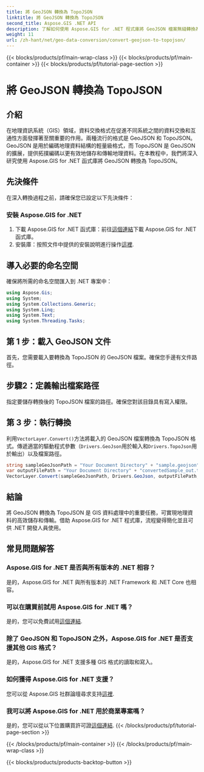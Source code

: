 ```yaml
---
title: 將 GeoJSON 轉換為 TopoJSON
linktitle: 將 GeoJSON 轉換為 TopoJSON
second_title: Aspose.GIS .NET API
description: 了解如何使用 Aspose.GIS for .NET 程式庫將 GeoJSON 檔案無縫轉換為 TopoJSON 格式。提高 GIS 資料處理效率。
weight: 11
url: /zh-hant/net/geo-data-conversion/convert-geojson-to-topojson/
---
```


{{< blocks/products/pf/main-wrap-class >}}
{{< blocks/products/pf/main-container >}}
{{< blocks/products/pf/tutorial-page-section >}}

# 將 GeoJSON 轉換為 TopoJSON

## 介紹
在地理資訊系統（GIS）領域，資料交換格式在促進不同系統之間的資料交換和互通性方面發揮著至關重要的作用。兩種流行的格式是 GeoJSON 和 TopoJSON。 GeoJSON 是用於編碼地理資料結構的輕量級格式，而 TopoJSON 是 GeoJSON 的擴展，提供拓撲編碼以更有效地儲存和傳輸地理資料。在本教程中，我們將深入研究使用 Aspose.GIS for .NET 函式庫將 GeoJSON 轉換為 TopoJSON。
## 先決條件
在深入轉換過程之前，請確保您已設定以下先決條件：
### 安裝 Aspose.GIS for .NET
1. 下載 Aspose.GIS for .NET 函式庫：前往[這個連結](https://releases.aspose.com/gis/net/)下載 Aspose.GIS for .NET 函式庫。
2. 安裝庫：按照文件中提供的安裝說明進行操作[這裡](https://reference.aspose.com/gis/net/).

## 導入必要的命名空間
確保將所需的命名空間匯入到 .NET 專案中：
```csharp
using Aspose.Gis;
using System;
using System.Collections.Generic;
using System.Linq;
using System.Text;
using System.Threading.Tasks;
```

## 第 1 步：載入 GeoJSON 文件
首先，您需要載入要轉換為 TopoJSON 的 GeoJSON 檔案。確保您手邊有文件路徑。
## 步驟2：定義輸出檔案路徑
指定要儲存轉換後的 TopoJSON 檔案的路徑。確保您對該目錄具有寫入權限。
## 第 3 步：執行轉換
利用`VectorLayer.Convert()`方法將載入的 GeoJSON 檔案轉換為 TopoJSON 格式。傳遞適當的驅動程式參數（`Drivers.GeoJson`用於輸入和`Drivers.TopoJson`用於輸出）以及檔案路徑。
```csharp
string sampleGeoJsonPath = "Your Document Directory" + "sample.geojson";
var outputFilePath = "Your Document Directory" + "convertedSample_out.topojson";
VectorLayer.Convert(sampleGeoJsonPath, Drivers.GeoJson, outputFilePath, Drivers.TopoJson);
```

## 結論
將 GeoJSON 轉換為 TopoJSON 是 GIS 資料處理中的重要任務，可實現地理資料的高效儲存和傳輸。借助 Aspose.GIS for .NET 程式庫，流程變得簡化並且可供 .NET 開發人員使用。
## 常見問題解答
### Aspose.GIS for .NET 是否與所有版本的 .NET 相容？
是的，Aspose.GIS for .NET 與所有版本的 .NET Framework 和 .NET Core 也相容。
### 可以在購買前試用 Aspose.GIS for .NET 嗎？
是的，您可以免費試用[這個連結](https://releases.aspose.com/).
### 除了 GeoJSON 和 TopoJSON 之外，Aspose.GIS for .NET 是否支援其他 GIS 格式？
是的，Aspose.GIS for .NET 支援多種 GIS 格式的讀取和寫入。
### 如何獲得 Aspose.GIS for .NET 支援？
您可以從 Aspose.GIS 社群論壇尋求支持[這裡](https://forum.aspose.com/c/gis/33).
### 我可以將 Aspose.GIS for .NET 用於商業專案嗎？
是的，您可以從以下位置購買許可證[這個連結](https://purchase.aspose.com/buy).
{{< /blocks/products/pf/tutorial-page-section >}}

{{< /blocks/products/pf/main-container >}}
{{< /blocks/products/pf/main-wrap-class >}}

{{< blocks/products/products-backtop-button >}}
